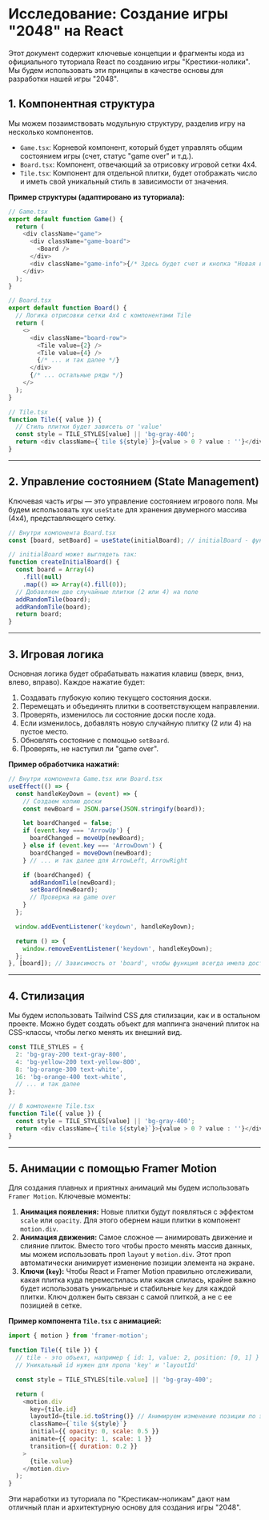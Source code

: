# Исследование: Создание игры "2048" на React

Этот документ содержит ключевые концепции и фрагменты кода из официального туториала React по созданию игры "Крестики-нолики". Мы будем использовать эти принципы в качестве основы для разработки нашей игры "2048".

## 1. Компонентная структура

Мы можем позаимствовать модульную структуру, разделив игру на несколько компонентов.

-   `Game.tsx`: Корневой компонент, который будет управлять общим состоянием игры (счет, статус "game over" и т.д.).
-   `Board.tsx`: Компонент, отвечающий за отрисовку игровой сетки 4x4.
-   `Tile.tsx`: Компонент для отдельной плитки, будет отображать число и иметь свой уникальный стиль в зависимости от значения.

**Пример структуры (адаптировано из туториала):**

```javascript
// Game.tsx
export default function Game() {
  return (
    <div className="game">
      <div className="game-board">
        <Board />
      </div>
      <div className="game-info">{/* Здесь будет счет и кнопка "Новая игра" */}</div>
    </div>
  );
}

// Board.tsx
export default function Board() {
  // Логика отрисовки сетки 4x4 с компонентами Tile
  return (
    <>
      <div className="board-row">
        <Tile value={2} />
        <Tile value={4} />
        {/* ... и так далее */}
      </div>
      {/* ... остальные ряды */}
    </>
  );
}

// Tile.tsx
function Tile({ value }) {
  // Стиль плитки будет зависеть от 'value'
  const style = TILE_STYLES[value] || 'bg-gray-400';
  return <div className={`tile ${style}`}>{value > 0 ? value : ''}</div>;
}
```

---

## 2. Управление состоянием (State Management)

Ключевая часть игры — это управление состоянием игрового поля. Мы будем использовать хук `useState` для хранения двумерного массива (4x4), представляющего сетку.

```javascript
// Внутри компонента Board.tsx
const [board, setBoard] = useState(initialBoard); // initialBoard - функция для создания стартовой сетки

// initialBoard может выглядеть так:
function createInitialBoard() {
  const board = Array(4)
    .fill(null)
    .map(() => Array(4).fill(0));
  // Добавляем две случайные плитки (2 или 4) на поле
  addRandomTile(board);
  addRandomTile(board);
  return board;
}
```

---

## 3. Игровая логика

Основная логика будет обрабатывать нажатия клавиш (вверх, вниз, влево, вправо). Каждое нажатие будет:

1.  Создавать глубокую копию текущего состояния доски.
2.  Перемещать и объединять плитки в соответствующем направлении.
3.  Проверять, изменилось ли состояние доски после хода.
4.  Если изменилось, добавлять новую случайную плитку (2 или 4) на пустое место.
5.  Обновлять состояние с помощью `setBoard`.
6.  Проверять, не наступил ли "game over".

**Пример обработчика нажатий:**

```javascript
// Внутри компонента Game.tsx или Board.tsx
useEffect(() => {
  const handleKeyDown = (event) => {
    // Создаем копию доски
    const newBoard = JSON.parse(JSON.stringify(board));

    let boardChanged = false;
    if (event.key === 'ArrowUp') {
      boardChanged = moveUp(newBoard);
    } else if (event.key === 'ArrowDown') {
      boardChanged = moveDown(newBoard);
    } // ... и так далее для ArrowLeft, ArrowRight

    if (boardChanged) {
      addRandomTile(newBoard);
      setBoard(newBoard);
      // Проверка на game over
    }
  };

  window.addEventListener('keydown', handleKeyDown);

  return () => {
    window.removeEventListener('keydown', handleKeyDown);
  };
}, [board]); // Зависимость от 'board', чтобы функция всегда имела доступ к актуальному состоянию
```

---

## 4. Стилизация

Мы будем использовать Tailwind CSS для стилизации, как и в остальном проекте. Можно будет создать объект для маппинга значений плиток на CSS-классы, чтобы легко менять их внешний вид.

```javascript
const TILE_STYLES = {
  2: 'bg-gray-200 text-gray-800',
  4: 'bg-yellow-200 text-yellow-800',
  8: 'bg-orange-300 text-white',
  16: 'bg-orange-400 text-white',
  // ... и так далее
};

// В компоненте Tile.tsx
function Tile({ value }) {
  const style = TILE_STYLES[value] || 'bg-gray-400';
  return <div className={`tile ${style}`}>{value > 0 ? value : ''}</div>;
}
```

---

## 5. Анимации с помощью Framer Motion

Для создания плавных и приятных анимаций мы будем использовать `Framer Motion`. Ключевые моменты:

1.  **Анимация появления:** Новые плитки будут появляться с эффектом `scale` или `opacity`. Для этого обернем наши плитки в компонент `motion.div`.
2.  **Анимация движения:** Самое сложное — анимировать движение и слияние плиток. Вместо того чтобы просто менять массив данных, мы можем использовать проп `layout` у `motion.div`. Этот проп автоматически анимирует изменение позиции элемента на экране.
3.  **Ключи (`key`):** Чтобы React и Framer Motion правильно отслеживали, какая плитка куда переместилась или какая слилась, крайне важно будет использовать уникальные и стабильные `key` для каждой плитки. Ключ должен быть связан с самой плиткой, а не с ее позицией в сетке.

**Пример компонента `Tile.tsx` с анимацией:**

```javascript
import { motion } from 'framer-motion';

function Tile({ tile }) {
  // tile - это объект, например { id: 1, value: 2, position: [0, 1] }
  // Уникальный id нужен для пропа 'key' и 'layoutId'

  const style = TILE_STYLES[tile.value] || 'bg-gray-400';

  return (
    <motion.div
      key={tile.id}
      layoutId={tile.id.toString()} // Анимируем изменение позиции по этому ID
      className={`tile ${style}`}
      initial={{ opacity: 0, scale: 0.5 }}
      animate={{ opacity: 1, scale: 1 }}
      transition={{ duration: 0.2 }}
    >
      {tile.value}
    </motion.div>
  );
}
```

Эти наработки из туториала по "Крестикам-ноликам" дают нам отличный план и архитектурную основу для создания игры "2048". 